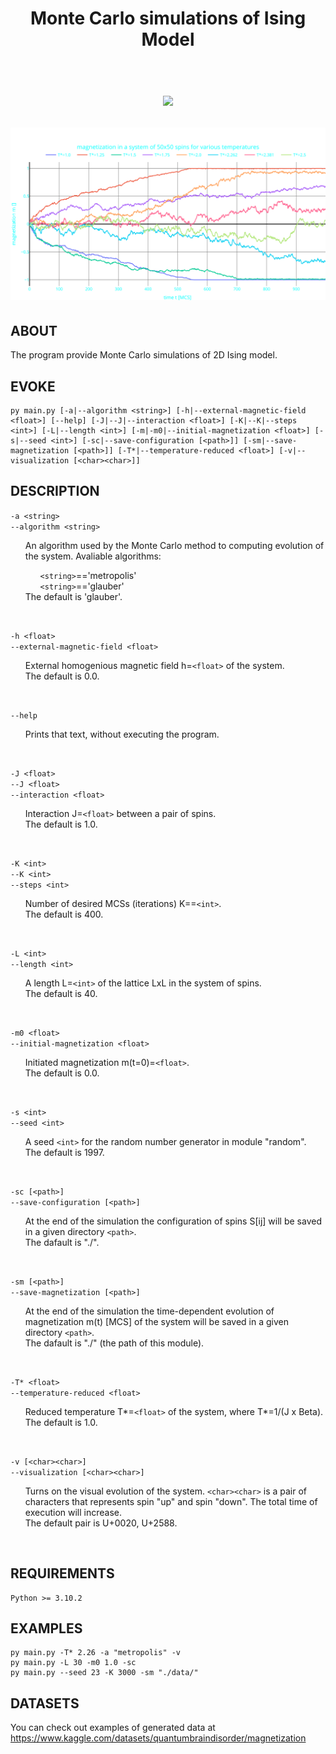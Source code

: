 
<h1 align="center"><strong>Monte Carlo simulations of Ising Model</strong></h>

</br>
</br>

![](progress.gif)

![](magnetization.svg)

## ABOUT

The program provide Monte Carlo simulations of 2D Ising model.

## EVOKE

    py main.py [-a|--algorithm <string>] [-h|--external-magnetic-field <float>] [--help] [-J|--J|--interaction <float>] [-K|--K|--steps <int>] [-L|--length <int>] [-m|-m0|--initial-magnetization <float>] [-s|--seed <int>] [-sc|--save-configuration [<path>]] [-sm|--save-magnetization [<path>]] [-T*|--temperature-reduced <float>] [-v|--visualization [<char><char>]]


## DESCRIPTION

`-a <string>`</br>
`--algorithm <string>`</br>
<div>
  <ul>
    An algorithm used by the Monte Carlo method to computing evolution of the system. Avaliable algorithms:</br>
        <div>
        <ul>
            <code>&lt;string&gt;</code>=='metropolis'</br>
            <code>&lt;string&gt;</code>=='glauber'
        </ul>
        </div>
    The default is 'glauber'.
  </ul>
</div>
</br>

`-h <float>`</br>
`--external-magnetic-field <float>`</br>
<div>
  <ul>
    External homogenious magnetic field h=<code>&lt;float&gt;</code> of the system.</br>
    The default is 0.0.
  </ul>
</div>
</br>

`--help`</br>
<div>
  <ul>
    Prints that text, without executing the program.
  </ul>
</div>
</br>

`-J <float>`</br>
`--J <float>`</br>
`--interaction <float>`</br>
<div>
  <ul>
    Interaction J=<code>&lt;float&gt;</code> between a pair of spins.</br>
    The default is 1.0.
  </ul>
</div>
</br>

`-K <int>`</br>
`--K <int>`</br>
`--steps <int>`</br>
<div>
  <ul>
    Number of desired MCSs (iterations) K==<code>&lt;int&gt;</code>.</br>
    The default is 400.
  </ul>
</div>
</br>

`-L <int>`</br>
`--length <int>`</br>
<div>
  <ul>
    A length L=<code>&lt;int&gt;</code> of the lattice LxL in the system of spins.</br>
    The default is 40.
  </ul>
</div>
</br>

`-m0 <float>`</br>
`--initial-magnetization <float>`</br>
<div>
  <ul>
    Initiated magnetization m(t=0)=<code>&lt;float&gt;</code>.</br>
    The default is 0.0.
  </ul>
</div>
</br>

`-s <int>`</br>
`--seed <int>`</br>
<div>
  <ul>
    A seed <code>&lt;int&gt;</code> for the random number generator in module "random".</br>
    The default is 1997.
  </ul>
</div>
</br>

`-sc [<path>]`</br>
`--save-configuration [<path>]`</br>
<div>
  <ul>
    At the end of the simulation the configuration of spins S[ij] will be saved in a given directory <code>&lt;path&gt;</code>.</br>
    The dafault is "./".
  </ul>
</div>
</br>

`-sm [<path>]`</br>
`--save-magnetization [<path>]`</br>
<div>
  <ul>
    At the end of the simulation the time-dependent evolution of magnetization m(t) [MCS] of the system will be saved in a given directory <code>&lt;path&gt;</code>.</br>
    The dafault is "./" (the path of this module).
  </ul>
</div>
</br>

`-T* <float>`</br>
`--temperature-reduced <float>`</br>
<div>
  <ul>
    Reduced temperature T*=<code>&lt;float&gt;</code> of the system, where T*=1/(J x Beta).</br>
    The default is 1.0.
  </ul>
</div>
</br>

`-v [<char><char>]`</br>
`--visualization [<char><char>]`</br>
<div>
  <ul>
    Turns on the visual evolution of the system. <code>&lt;char&gt;&lt;char&gt;</code> is a pair of characters that represents spin "up" and spin "down". The total time of execution will increase.</br>
    The default pair is U+0020, U+2588.
  </ul>
</div>
</br>
    
## REQUIREMENTS

    Python >= 3.10.2

## EXAMPLES

    py main.py -T* 2.26 -a "metropolis" -v
    py main.py -L 30 -m0 1.0 -sc
    py main.py --seed 23 -K 3000 -sm "./data/"

## DATASETS

You can check out examples of generated data at https://www.kaggle.com/datasets/quantumbraindisorder/magnetization